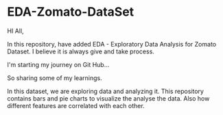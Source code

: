 # EDA-Zomato-DataSet

HI All,

In this repository, have added EDA - Exploratory Data Analysis for Zomato Dataset.
I believe it is always give and take process.

I'm starting my journey on Git Hub...

So sharing some of my learnings.

In this dataset, we are exploring data and analyzing it.
This repository contains bars and pie charts to visualize the analyse the data. Also how different features are correlated with each other.
